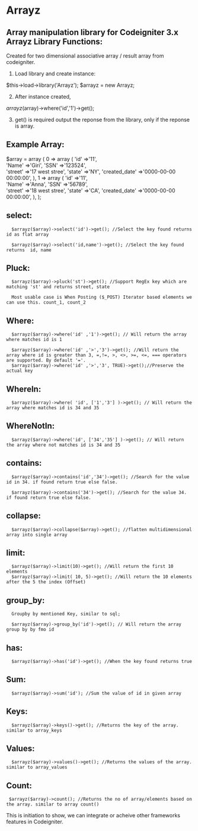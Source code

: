 # Arrayz
Array manipulation library for Codeigniter 3.x
Arrayz Library Functions:
------------------------
Created for two dimensional associative array / result array from codeigniter.

1. Load library and create instance: 

$this->load->library('Arrayz');
$arrayz = new Arrayz;

2. After instance created,

$arrayz($array)->where('id','1')->get();

3. get() is required output the reponse from the library, only if the reponse is array.

Example Array:
--------------

$array = array (
  0 => 
  array (
   'id' =>'11',   
   'Name' =>'Giri',
   'SSN' =>'123524',   
   'street' =>'17 west stree',
   'state' =>'NY',
   'created_date' =>'0000-00-00 00:00:00',
  ),
  1 => 
  array (
   'id' =>'11',   
   'Name' =>'Anna',
   'SSN' =>'56789',   
   'street' =>'18 west stree',
   'state' =>'CA',
   'created_date' =>'0000-00-00 00:00:00',
  ),
);

select:
-------
	
      $arrayz($array)->select('id')->get(); //Select the key found returns id as flat array

      $arrayz($array)->select('id,name')->get(); //Select the key found returns  id, name


Pluck:
------    
      $arrayz($array)->pluck('st')->get(); //Support RegEx key which are matching 'st' and returns street, state          
       
      Most usable case is When Posting ($_POST) Iterator based elements we can use this. count_1, count_2

Where:
------
      $arrayz($array)->where('id' ,'1')->get(); // Will return the array where matches id is 1 

      $arrayz($array)->where('id' ,'>','3')->get(); //Will return the array where id is greater than 3, =,!=, >, <>, >=, <=, === operators are supported. By default '='.
      $arrayz($array)->where('id' ,'>','3', TRUE)->get();//Preserve the actual key

WhereIn: 
------
      $arrayz($array)->where( 'id', ['1','3'] )->get(); // Will return the array where matches id is 34 and 35

WhereNotIn: 
------
      $arrayz($array)->where('id', ['34','35'] )->get(); // Will return the array where not matches id is 34 and 35

contains:
--------- 
      $arrayz($array)->contains('id','34')->get(); //Search for the value id in 34. if found return true else false.

      $arrayz($array)->contains('34')->get(); //Search for the value 34. if found return true else false.

collapse:
---------
      $arrayz($array)->collapse($array)->get(); //flatten multidimensional array into single array

limit:
------
      $arrayz($array)->limit(10)->get(); //Will return the first 10 elements
      $arrayz($array)->limit( 10, 5)->get(); //Will return the 10 elements after the 5 the index (Offset)

group_by: 
---------
      Groupby by mentioned Key, similar to sql;
      
      $arrayz($array)->group_by('id')->get(); // Will return the array group by by fmo id

has:
----
      $arrayz($array)->has('id')->get(); //When the key found returns true


Sum:
----
      $arrayz($array)->sum('id'); //Sum the value of id in given array

Keys:
----
      $arrayz($array)->keys()->get(); //Returns the key of the array. similar to array_keys

Values:
-------
      $arrayz($array)->values()->get(); //Returns the values of the array. similar to array_values

Count:
------
     $arrayz($array)->count(); //Returns the no of array/elements based on the array. similar to array count()


This is initiation to show, we can integrate or acheive other frameworks features in Codeigniter.

